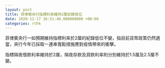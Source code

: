 ```yaml
---
layout: post
title: 菲律賓央行指標利率維持2厘紀錄低位
date: 2020-12-17 16:51:40.000000000 +08:00
categories: rthk
---
```


菲律賓央行一如預期維持指標利率於2厘的紀錄低位不變，指目前貨幣政策仍然適當，央行今年已採取一連串寬鬆措施應對疫情帶來的衝擊。

指標隔夜借款利率維持於2厘，隔夜存款及貸款利率則分別維持於1.5厘及2.5厘不變。
